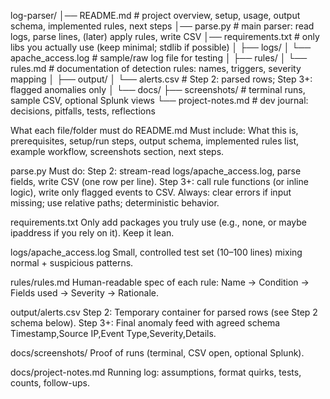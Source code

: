 log-parser/
│── README.md                 # project overview, setup, usage, output schema, implemented rules, next steps
│── parse.py                  # main parser: read logs, parse lines, (later) apply rules, write CSV
│── requirements.txt          # only libs you actually use (keep minimal; stdlib if possible)
│
├── logs/
│   └── apache_access.log     # sample/raw log file for testing
│
├── rules/
│   └── rules.md              # documentation of detection rules: names, triggers, severity mapping
│
├── output/
│   └── alerts.csv            # Step 2: parsed rows; Step 3+: flagged anomalies only
│
└── docs/
    ├── screenshots/          # terminal runs, sample CSV, optional Splunk views
    └── project-notes.md      # dev journal: decisions, pitfalls, tests, reflections


What each file/folder must do
README.md
Must include: What this is, prerequisites, setup/run steps, output schema, implemented rules list, example workflow, screenshots section, next steps.

parse.py
Must do:
Step 2: stream-read logs/apache_access.log, parse fields, write CSV (one row per line).
Step 3+: call rule functions (or inline logic), write only flagged events to CSV.
Always: clear errors if input missing; use relative paths; deterministic behavior.

requirements.txt
Only add packages you truly use (e.g., none, or maybe ipaddress if you rely on it). Keep it lean.

logs/apache_access.log
Small, controlled test set (10–100 lines) mixing normal + suspicious patterns.

rules/rules.md
Human-readable spec of each rule: Name → Condition → Fields used → Severity → Rationale.

output/alerts.csv
Step 2: Temporary container for parsed rows (see Step 2 schema below).
Step 3+: Final anomaly feed with agreed schema
    Timestamp,Source IP,Event Type,Severity,Details.

docs/screenshots/
Proof of runs (terminal, CSV open, optional Splunk).

docs/project-notes.md
Running log: assumptions, format quirks, tests, counts, follow-ups.